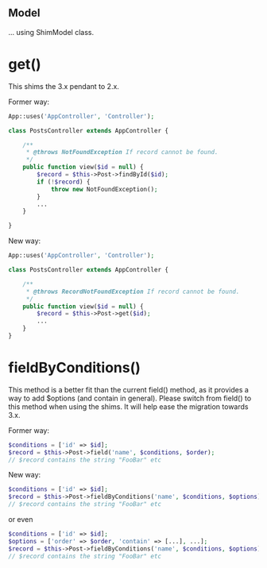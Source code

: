 ## Model
... using ShimModel class.

# get()
This shims the 3.x pendant to 2.x.

Former way:
```php
App::uses('AppController', 'Controller');

class PostsController extends AppController {

	/**
	 * @throws NotFoundException If record cannot be found.
	 */
	public function view($id = null) {
		$record = $this->Post->findById($id);
		if (!$record) {
			throw new NotFoundException();
		}
		...
	}

}
```

New way:
```php
App::uses('AppController', 'Controller');

class PostsController extends AppController {

	/**
	 * @throws RecordNotFoundException If record cannot be found.
	 */
	public function view($id = null) {
		$record = $this->Post->get($id);
		...
	}
}
```

# fieldByConditions()
This method is a better fit than the current field() method, as it provides a way to add $options (and contain in general).
Please switch from field() to this method when using the shims. It will help ease the migration towards 3.x.

Former way:
```php
$conditions = ['id' => $id];
$record = $this->Post->field('name', $conditions, $order);
// $record contains the string "FooBar" etc
```

New way:
```php
$conditions = ['id' => $id];
$record = $this->Post->fieldByConditions('name', $conditions, $options);
// $record contains the string "FooBar" etc
```
or even
```php
$conditions = ['id' => $id];
$options = ['order' => $order, 'contain' => [...], ...];
$record = $this->Post->fieldByConditions('name', $conditions, $options);
// $record contains the string "FooBar" etc
```
